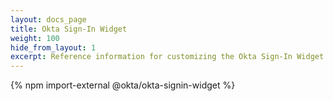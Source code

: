 ```yaml
---
layout: docs_page
title: Okta Sign-In Widget
weight: 100
hide_from_layout: 1
excerpt: Reference information for customizing the Okta Sign-In Widget.
---
```


{% npm import-external @okta/okta-signin-widget %}
